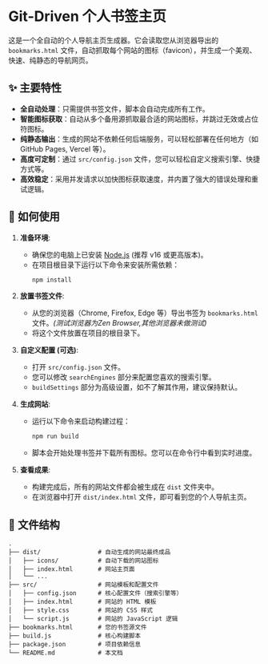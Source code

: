 # Git-Driven 个人书签主页

这是一个全自动的个人导航主页生成器。它会读取您从浏览器导出的 `bookmarks.html` 文件，自动抓取每个网站的图标（favicon），并生成一个美观、快速、纯静态的导航网页。

## ✨ 主要特性

- **全自动处理**：只需提供书签文件，脚本会自动完成所有工作。
- **智能图标获取**：自动从多个备用源抓取最合适的网站图标，并跳过无效或占位符图标。
- **纯静态输出**：生成的网站不依赖任何后端服务，可以轻松部署在任何地方（如 GitHub Pages, Vercel 等）。
- **高度可定制**：通过 `src/config.json` 文件，您可以轻松自定义搜索引擎、快捷方式等。
- **高效稳定**：采用并发请求以加快图标获取速度，并内置了强大的错误处理和重试逻辑。

## 🚀 如何使用

1.  **准备环境**:
    - 确保您的电脑上已安装 [Node.js](https://nodejs.org/) (推荐 v16 或更高版本)。
    - 在项目根目录下运行以下命令来安装所需依赖：
      ```bash
      npm install
      ```

2.  **放置书签文件**:
    - 从您的浏览器（Chrome, Firefox, Edge 等）导出书签为 `bookmarks.html` 文件。*(测试浏览器为Zen Browser,其他浏览器未做测试)*
    - 将这个文件放置在项目的根目录下。

3.  **自定义配置 (可选)**:
    - 打开 `src/config.json` 文件。
    - 您可以修改 `searchEngines` 部分来配置您喜欢的搜索引擎。
    - `buildSettings` 部分为高级设置，如不了解其作用，建议保持默认。

4.  **生成网站**:
    - 运行以下命令来启动构建过程：
      ```bash
      npm run build
      ```
    - 脚本会开始处理书签并下载所有图标。您可以在命令行中看到实时进度。

5.  **查看成果**:
    - 构建完成后，所有的网站文件都会被生成在 `dist` 文件夹中。
    - 在浏览器中打开 `dist/index.html` 文件，即可看到您的个人导航主页。

## 📁 文件结构

```
.
├── dist/                # 自动生成的网站最终成品
│   ├── icons/           # 自动下载的网站图标
│   ├── index.html       # 网站主页面
│   └── ...
├── src/                 # 网站模板和配置文件
│   ├── config.json      # 核心配置文件（搜索引擎等）
│   ├── index.html       # 网站的 HTML 模板
│   ├── style.css        # 网站的 CSS 样式
│   └── script.js        # 网站的 JavaScript 逻辑
├── bookmarks.html       # 您的书签源文件
├── build.js             # 核心构建脚本
├── package.json         # 项目依赖信息
└── README.md            # 本文档